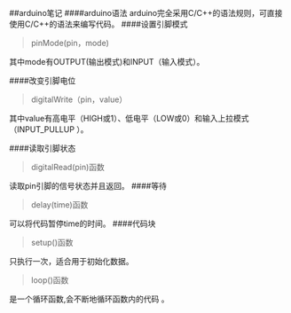 ##arduino笔记
####arduino语法
arduino完全采用C/C++的语法规则，可直接使用C/C++的语法来编写代码。
####设置引脚模式
> pinMode(pin，mode)   

其中mode有OUTPUT(输出模式)和INPUT（输入模式）。

####改变引脚电位
> digitalWrite（pin，value）

其中value有高电平（HIGH或1）、低电平（LOW或0）和输入上拉模式（INPUT_PULLUP ）。

####读取引脚状态
 > digitalRead(pin)函数

 读取pin引脚的信号状态并且返回。
####等待
 > delay(time)函数

 可以将代码暂停time的时间。
####代码块
> setup()函数

只执行一次，适合用于初始化数据。
> loop()函数

是一个循环函数,会不断地循环函数内的代码 。

